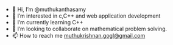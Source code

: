 - 👋 Hi, I’m @muthukanthasamy
- 👀 I’m interested in c,C++ and web application development
- 🌱 I’m currently learning C++
- 💞️ I’m looking to collaborate on mathematical problem solving.
- 📫 How to reach me muthukrishnan.gogl@gmail.com

<!---
muthukanthasamy/muthukanthasamy is a ✨ special ✨ repository because its `README.md` (this file) appears on your GitHub profile.
You can click the Preview link to take a look at your changes.
--->
